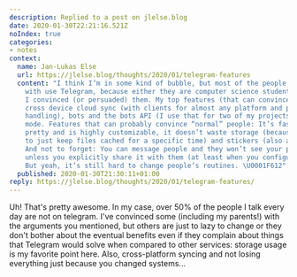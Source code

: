```yaml
---
description: Replied to a post on jlelse.blog
date: 2020-01-30T22:21:16.521Z
noIndex: true
categories:
- notes
context:
  name: Jan-Lukas Else
  url: https://jlelse.blog/thoughts/2020/01/telegram-features
  content: "I think I’m in some kind of bubble, but most of the people I instant message
    with use Telegram, because either they are computer science students too or because
    I convinced (or persuaded) them. My top features (that can convince geeks) are:
    cross device cloud sync (with clients for almost any platform and perfect notification
    handling), bots and the bots API (I use that for two of my projects) and night
    mode. Features that can probably convince “normal” people: It’s fast, it looks
    pretty and is highly customizable, it doesn’t waste storage (because you can configure
    to just keep files cached for a specific time) and stickers (also animated stickers).
    And not to forget: You can message people and they won’t see your phone number
    unless you explicitly share it with them (at least when you configured a username)!
    But yeah, it’s still hard to change people’s routines. \U0001F612"
  published: 2020-01-30T21:30:11+01:00
reply: https://jlelse.blog/thoughts/2020/01/telegram-features/
---
```


Uh! That's pretty awesome. In my case, over 50% of the people I talk every day are not on telegram. I've convinced some (including my parents!) with the arguments you mentioned, but others are just to lazy to change or they don't bother about the eventual benefits even if they complain about things that Telegram would solve when compared to other services: storage usage is my favorite point here. Also, cross-platform syncing and not losing everything just because you changed systems...
